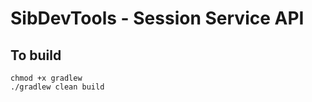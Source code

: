 # SibDevTools - Session Service API

## To build

```shell
chmod +x gradlew
./gradlew clean build
```